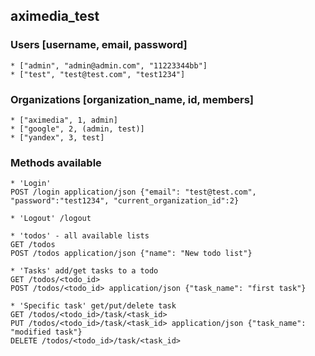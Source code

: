 ## aximedia_test

### Users [username, email, password]
```
* ["admin", "admin@admin.com", "11223344bb"]
* ["test", "test@test.com", "test1234"]
```

### Organizations [organization_name, id, members]
```
* ["aximedia", 1, admin]
* ["google", 2, (admin, test)]
* ["yandex", 3, test]
```

### Methods available
```
* 'Login'
POST /login application/json {"email": "test@test.com", "password":"test1234", "current_organization_id":2}

* 'Logout' /logout

* 'todos' - all available lists
GET /todos
POST /todos application/json {"name": "New todo list"}

* 'Tasks' add/get tasks to a todo
GET /todos/<todo_id>
POST /todos/<todo_id> application/json {"task_name": "first task"}

* 'Specific task' get/put/delete task
GET /todos/<todo_id>/task/<task_id> 
PUT /todos/<todo_id>/task/<task_id> application/json {"task_name": "modified task"}
DELETE /todos/<todo_id>/task/<task_id> 

```
